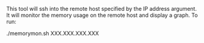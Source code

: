 This tool will ssh into the remote host specified by the IP address argument.
It will monitor the memory usage on the remote host and display a graph.
To run:

./memorymon.sh XXX.XXX.XXX.XXX
